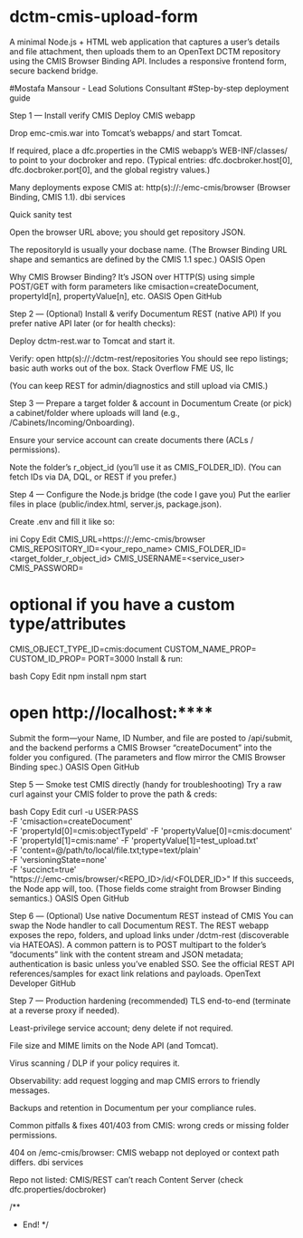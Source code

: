 # dctm-cmis-upload-form
A minimal Node.js + HTML web application that captures a user’s details and file attachment, then uploads them to an OpenText DCTM repository using the CMIS Browser Binding API. Includes a responsive frontend form, secure backend bridge.

#Mostafa Mansour - Lead Solutions Consultant
#Step-by-step deployment guide


Step 1 — Install verify CMIS 
Deploy CMIS webapp

Drop emc-cmis.war into Tomcat’s webapps/ and start Tomcat.

If required, place a dfc.properties in the CMIS webapp’s WEB-INF/classes/ to point to your docbroker and repo. (Typical entries: dfc.docbroker.host[0], dfc.docbroker.port[0], and the global registry values.)

Many deployments expose CMIS at:
http(s)://<host>:<port>/emc-cmis/browser (Browser Binding, CMIS 1.1). 
dbi services

Quick sanity test

Open the browser URL above; you should get repository JSON.

The repositoryId is usually your docbase name. (The Browser Binding URL shape and semantics are defined by the CMIS 1.1 spec.) 
OASIS Open

Why CMIS Browser Binding? It’s JSON over HTTP(S) using simple POST/GET with form parameters like cmisaction=createDocument, propertyId[n], propertyValue[n], etc. 
OASIS Open
GitHub

Step 2 — (Optional) Install & verify Documentum REST (native API)
If you prefer native API later (or for health checks):

Deploy dctm-rest.war to Tomcat and start it.

Verify: open
http(s)://<host>:<port>/dctm-rest/repositories
You should see repo listings; basic auth works out of the box. 
Stack Overflow
FME US, llc

(You can keep REST for admin/diagnostics and still upload via CMIS.)

Step 3 — Prepare a target folder & account in Documentum
Create (or pick) a cabinet/folder where uploads will land (e.g., /Cabinets/Incoming/Onboarding).

Ensure your service account can create documents there (ACLs / permissions).

Note the folder’s r_object_id (you’ll use it as CMIS_FOLDER_ID).
(You can fetch IDs via DA, DQL, or REST if you prefer.)

Step 4 — Configure the Node.js bridge (the code I gave you)
Put the earlier files in place (public/index.html, server.js, package.json).

Create .env and fill it like so:

ini
Copy
Edit
CMIS_URL=https://<host>:<port>/emc-cmis/browser
CMIS_REPOSITORY_ID=<your_repo_name>
CMIS_FOLDER_ID=<target_folder_r_object_id>
CMIS_USERNAME=<service_user>
CMIS_PASSWORD=<password>

# optional if you have a custom type/attributes
CMIS_OBJECT_TYPE_ID=cmis:document
CUSTOM_NAME_PROP=
CUSTOM_ID_PROP=
PORT=3000
Install & run:

bash
Copy
Edit
npm install
npm start
# open http://localhost:****
Submit the form—your Name, ID Number, and file are posted to /api/submit, and the backend performs a CMIS Browser “createDocument” into the folder you configured. (The parameters and flow mirror the CMIS Browser Binding spec.) 
OASIS Open
GitHub

Step 5 — Smoke test CMIS directly (handy for troubleshooting)
Try a raw curl against your CMIS folder to prove the path & creds:

bash
Copy
Edit
curl -u USER:PASS \
  -F 'cmisaction=createDocument' \
  -F 'propertyId[0]=cmis:objectTypeId' -F 'propertyValue[0]=cmis:document' \
  -F 'propertyId[1]=cmis:name' -F 'propertyValue[1]=test_upload.txt' \
  -F 'content=@/path/to/local/file.txt;type=text/plain' \
  -F 'versioningState=none' \
  -F 'succinct=true' \
  "https://<host>:<port>/emc-cmis/browser/<REPO_ID>/id/<FOLDER_ID>"
If this succeeds, the Node app will, too. (Those fields come straight from Browser Binding semantics.) 
OASIS Open
GitHub

Step 6 — (Optional) Use native Documentum REST instead of CMIS
You can swap the Node handler to call Documentum REST. The REST webapp exposes the repo, folders, and upload links under /dctm-rest (discoverable via HATEOAS). A common pattern is to POST multipart to the folder’s “documents” link with the content stream and JSON metadata; authentication is basic unless you’ve enabled SSO. See the official REST API references/samples for exact link relations and payloads. 
OpenText Developer
GitHub

Step 7 — Production hardening (recommended)
TLS end-to-end (terminate at a reverse proxy if needed).

Least-privilege service account; deny delete if not required.

File size and MIME limits on the Node API (and Tomcat).

Virus scanning / DLP if your policy requires it.

Observability: add request logging and map CMIS errors to friendly messages.

Backups and retention in Documentum per your compliance rules.

Common pitfalls & fixes
401/403 from CMIS: wrong creds or missing folder permissions.

404 on /emc-cmis/browser: CMIS webapp not deployed or context path differs. 
dbi services

Repo not listed: CMIS/REST can’t reach Content Server (check dfc.properties/docbroker)


/**
* End!
 */